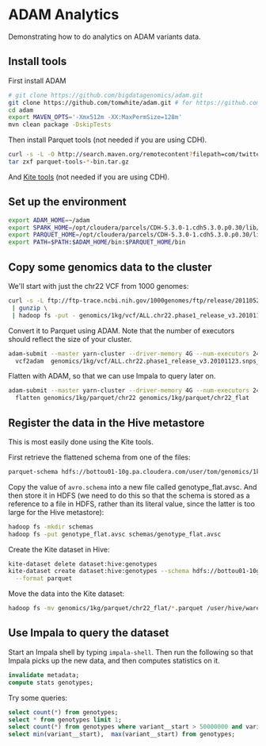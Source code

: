 # ADAM Analytics

Demonstrating how to do analytics on ADAM variants data.

## Install tools

First install ADAM

```bash
# git clone https://github.com/bigdatagenomics/adam.git
git clone https://github.com/tomwhite/adam.git # for https://github.com/bigdatagenomics/adam/pull/630
cd adam
export MAVEN_OPTS='-Xmx512m -XX:MaxPermSize=128m'
mvn clean package -DskipTests
```

Then install Parquet tools (not needed if you are using CDH).

```bash
curl -s -L -O http://search.maven.org/remotecontent?filepath=com/twitter/parquet-tools/1.6.0rc3/parquet-tools-1.6.0rc3-bin.tar.gz
tar zxf parquet-tools-*-bin.tar.gz
```

And [Kite tools](http://kitesdk.org/docs/1.0.0/Install-Kite.html) (not needed if you are using CDH).

## Set up the environment

```bash
export ADAM_HOME=~/adam
export SPARK_HOME=/opt/cloudera/parcels/CDH-5.3.0-1.cdh5.3.0.p0.30/lib/spark 
export PARQUET_HOME=/opt/cloudera/parcels/CDH-5.3.0-1.cdh5.3.0.p0.30/lib/parquet
export PATH=$PATH:$ADAM_HOME/bin:$PARQUET_HOME/bin
```

## Copy some genomics data to the cluster

We'll start with just the chr22 VCF from 1000 genomes:

```bash
curl -s -L ftp://ftp-trace.ncbi.nih.gov/1000genomes/ftp/release/20110521/ALL.chr22.phase1_release_v3.20101123.snps_indels_svs.genotypes.vcf.gz \
 | gunzip \
 | hadoop fs -put - genomics/1kg/vcf/ALL.chr22.phase1_release_v3.20101123.snps_indels_svs.genotypes.vcf
```

Convert it to Parquet using ADAM. Note that the number of executors should reflect the size of your cluster.

```bash
adam-submit --master yarn-cluster --driver-memory 4G --num-executors 24 --executor-cores 2 --executor-memory 4G \
  vcf2adam  genomics/1kg/vcf/ALL.chr22.phase1_release_v3.20101123.snps_indels_svs.genotypes.vcf genomics/1kg/parquet/chr22  
```

Flatten with ADAM, so that we can use Impala to query later on.

```bash
adam-submit --master yarn-cluster --driver-memory 4G --num-executors 24 --executor-cores 2 --executor-memory 4G \
  flatten genomics/1kg/parquet/chr22 genomics/1kg/parquet/chr22_flat
```
## Register the data in the Hive metastore

This is most easily done using the Kite tools.

First retrieve the flattened schema from one of the files:

```bash
parquet-schema hdfs://bottou01-10g.pa.cloudera.com/user/tom/genomics/1kg/parquet/chr22_flat/part-r-00001.gz.parquet | grep 'extra:' meta.txt
```

Copy the value of `avro.schema` into a new file called genotype_flat.avsc. And then store it in HDFS (we need to do this so that the schema is stored as a reference to a file in HDFS, rather than its literal value, since the latter is too large for the Hive metastore):

```bash
hadoop fs -mkdir schemas
hadoop fs -put genotype_flat.avsc schemas/genotype_flat.avsc
```

Create the Kite dataset in Hive:

```bash
kite-dataset delete dataset:hive:genotypes
kite-dataset create dataset:hive:genotypes --schema hdfs://bottou01-10g.pa.cloudera.com/user/tom/schemas/genotype_flat.avsc \
  --format parquet
```

Move the data into the Kite dataset:

```bash
hadoop fs -mv genomics/1kg/parquet/chr22_flat/*.parquet /user/hive/warehouse/genotypes
```

## Use Impala to query the dataset

Start an Impala shell by typing `impala-shell`. Then run the following so that Impala picks up the new data, and then computes statistics on it.

```sql
invalidate metadata;
compute stats genotypes;
```

Try some queries:
```sql
select count(*) from genotypes;
select * from genotypes limit 1;
select count(*) from genotypes where variant__start > 50000000 and variant__end < 51000000;
select min(variant__start),  max(variant__start) from genotypes;
```


